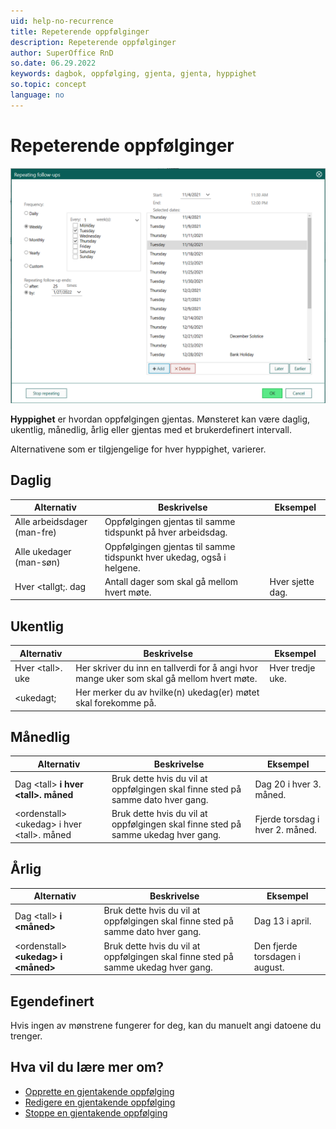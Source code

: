 ```yaml
---
uid: help-no-recurrence
title: Repeterende oppfølginger
description: Repeterende oppfølginger
author: SuperOffice RnD
so.date: 06.29.2022
keywords: dagbok, oppfølging, gjenta, gjenta, hyppighet
so.topic: concept
language: no
---
```


# Repeterende oppfølginger

![Recurring follow-up dialog -screenshot][img1]

**Hyppighet** er hvordan oppfølgingen gjentas. Mønsteret kan være daglig, ukentlig, månedlig, årlig eller gjentas med et brukerdefinert intervall.

Alternativene som er tilgjengelige for hver hyppighet, varierer.

## Daglig

| Alternativ | Beskrivelse | Eksempel |
|---|---|---|
| Alle arbeidsdager (man-fre) | Oppfølgingen gjentas til samme tidspunkt på hver arbeidsdag. | |
| Alle ukedager (man-søn) | Oppfølgingen gjentas til samme tidspunkt hver ukedag, også i helgene. | |
| Hver &lt;tallgt;. dag | Antall dager som skal gå mellom hvert møte. | Hver sjette dag. |

## Ukentlig

| Alternativ | Beskrivelse | Eksempel |
|---|---|---|
| Hver &lt;tall&gt;. uke| Her skriver du inn en tallverdi for å angi hvor mange uker som skal gå mellom hvert møte. | Hver tredje uke. |
| &lt;ukedagt;| Her merker du av hvilke(n) ukedag(er) møtet skal forekomme på. | |

## Månedlig

| Alternativ | Beskrivelse | Eksempel |
|---|---|---|
| Dag &lt;tall&gt; **i hver &lt;tall&gt;. måned** | Bruk dette hvis du vil at oppfølgingen skal finne sted på samme dato hver gang. | Dag 20 i hver 3\. måned. |
| &lt;ordenstall&gt; &lt;ukedag&gt; i hver &lt;tall&gt;. måned| Bruk dette hvis du vil at oppfølgingen skal finne sted på samme ukedag hver gang. | Fjerde torsdag i hver 2\. måned. |

## Årlig

| Alternativ | Beskrivelse | Eksempel |
|---|---|---|
| Dag &lt;tall&gt; **i &lt;måned&gt;**| Bruk dette hvis du vil at oppfølgingen skal finne sted på samme dato hver gang. | Dag 13 i april. |
| &lt;ordenstall&gt; **&lt;ukedag&gt; i &lt;måned&gt;**| Bruk dette hvis du vil at oppfølgingen skal finne sted på samme ukedag hver gang. | Den fjerde torsdagen i august. |

## Egendefinert

Hvis ingen av mønstrene fungerer for deg, kan du manuelt angi datoene du trenger.

## Hva vil du lære mer om?

* [Opprette en gjentakende oppfølging][4]
* [Redigere en gjentakende oppfølging][1]
* [Stoppe en gjentakende oppfølging][3]

<!-- Referenced links -->
[1]: ../edit-follow-up.md#repeat
[3]: stop.md
[4]: create.md

<!-- Referenced images -->
[img1]: ../../../../media/loc/en/diary/recurrence-dialog.png
